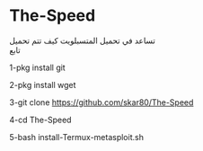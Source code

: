 # The-Speed
تساعد في تحميل المتسبلويت 
كيف تتم تحميل  
تابع


1-pkg install git



2-pkg install wget 




3-git clone https://github.com/skar80/The-Speed




4-cd The-Speed






5-bash install-Termux-metasploit.sh
